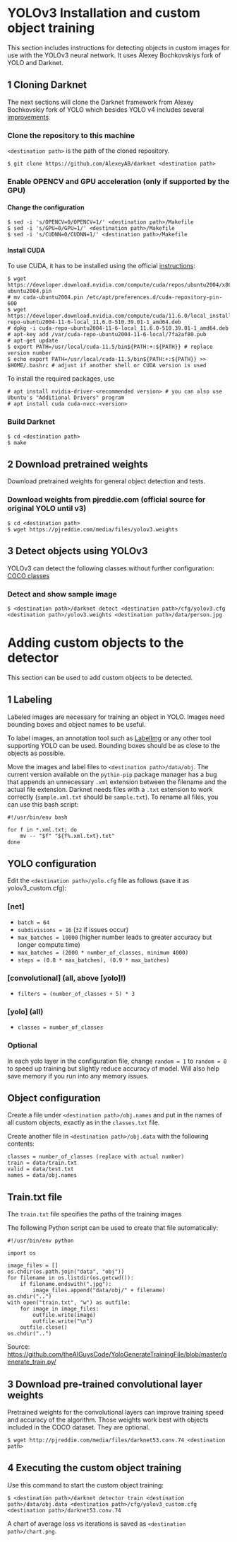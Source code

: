 # YOLOv3 Installation and custom object training
This section includes instructions for detecting objects in custom images for use with the YOLOv3 neural network. It uses Alexey Bochkovskiys fork of YOLO and Darknet.

## 1 Cloning Darknet

The next sections will clone the Darknet framework from Alexey Bochkovskiy fork of YOLO which besides YOLO v4 includes several [improvements](https://github.com/AlexeyAB/darknet#improvements-in-this-repository).

### Clone the repository to this machine

`<destination path>` is the path of the cloned repository.

```
$ git clone https://github.com/AlexeyAB/darknet <destination path>
```
### Enable OPENCV and GPU acceleration (only if supported by the GPU)

#### Change the configuration

```
$ sed -i 's/OPENCV=0/OPENCV=1/' <destination path>/Makefile
$ sed -i 's/GPU=0/GPU=1/' <destination path>/Makefile
$ sed -i 's/CUDNN=0/CUDNN=1/' <destination path>/Makefile
```

#### Install CUDA

To use CUDA, it has to be installed using the official [instructions](https://developer.nvidia.com/cuda-downloads?target_os=Linux&target_arch=x86_64&Distribution=Ubuntu&target_version=20.04&target_type=deb_local):

```
$ wget https://developer.download.nvidia.com/compute/cuda/repos/ubuntu2004/x86_64/cuda-ubuntu2004.pin
# mv cuda-ubuntu2004.pin /etc/apt/preferences.d/cuda-repository-pin-600
$ wget https://developer.download.nvidia.com/compute/cuda/11.6.0/local_installers/cuda-repo-ubuntu2004-11-6-local_11.6.0-510.39.01-1_amd64.deb
# dpkg -i cuda-repo-ubuntu2004-11-6-local_11.6.0-510.39.01-1_amd64.deb
# apt-key add /var/cuda-repo-ubuntu2004-11-6-local/7fa2af80.pub
# apt-get update
$ export PATH=/usr/local/cuda-11.5/bin${PATH:+:${PATH}} # replace version number
$ echo export PATH=/usr/local/cuda-11.5/bin${PATH:+:${PATH}} >> $HOME/.bashrc # adjust if another shell or CUDA version is used
```

To install the required packages, use

```
# apt install nvidia-driver-<recommended version> # you can also use Ubuntu's "Additional Drivers" program
# apt install cuda cuda-nvcc-<version>
```


### Build Darknet

```
$ cd <destination path>
$ make
```

## 2 Download pretrained weights

Download pretrained weights for general object detection and tests.

### Download weights from pjreddie.com (official source for original YOLO until v3)

```
$ cd <destination path>
$ wget https://pjreddie.com/media/files/yolov3.weights
```

## 3 Detect objects using YOLOv3

YOLOv3 can detect the following classes without further configuration: [COCO classes](http://cocodataset.org/#explore)

### Detect and show sample image

```
$ <destination path>/darknet detect <destination path>/cfg/yolov3.cfg <destination path>/yolov3.weights <destination path>/data/person.jpg
```


# Adding custom objects to the detector

This section can be used to add custom objects to be detected.

## 1 Labeling

Labeled images are necessary for training an object in YOLO. Images need bounding boxes and object names to be useful.

To label images, an annotation tool such as [LabelImg](https://github.com/tzutalin/labelImg) or any other tool supporting YOLO can be used. Bounding boxes should be as close to the objects as possible.

Move the images and label files to `<destination path>/data/obj`. The current version available on the `pythin-pip` package manager has a bug that appends an unnecessary `.xml` extension between the filename and the actual file extension. Darknet needs files with a `.txt` extension to work correctly (`sample.xml.txt` should be `sample.txt`). To rename all files, you can use this bash script:

```
#!/usr/bin/env bash

for f in *.xml.txt; do 
    mv -- "$f" "${f%.xml.txt}.txt"
done
```

## YOLO configuration

Edit the `<destination path>/yolo.cfg` file as follows (save it as yolov3_custom.cfg):

### [net]

* `batch = 64`
* `subdivisions = 16` (`32` if issues occur)
* `max_batches = 10000` (higher number leads to greater accuracy but longer compute time)
* `max_batches = (2000 * number_of_classes, minimum 4000)`
* `steps = (0.8 * max_batches), (0.9 * max_batches)`

### [convolutional] (all, above [yolo]!)

* `filters = (number_of_classes + 5) * 3`

### [yolo] (all)

* `classes = number_of_classes`

### Optional

In each yolo layer in the configuration file, change `random = 1` to `random = 0` to speed up training but slightly reduce accuracy of model. Will also help save memory if you run into any memory issues.

## Object configuration

Create a file under `<destination path>/obj.names` and put in the names of all custom objects, exactly as in the `classes.txt` file.

Create another file in `<destination path>/obj.data` with the following contents:

```
classes = number_of_classes (replace with actual number)
train = data/train.txt
valid = data/test.txt
names = data/obj.names
```

## Train.txt file

The `train.txt` file specifies the paths of the training images

The following Python script can be used to create that file automatically: 

```
#!/usr/bin/env python

import os

image_files = []
os.chdir(os.path.join("data", "obj"))
for filename in os.listdir(os.getcwd()):
    if filename.endswith(".jpg"):
        image_files.append("data/obj/" + filename)
os.chdir("..")
with open("train.txt", "w") as outfile:
    for image in image_files:
        outfile.write(image)
        outfile.write("\n")
    outfile.close()
os.chdir("..")
```

Source: https://github.com/theAIGuysCode/YoloGenerateTrainingFile/blob/master/generate_train.py/


## 3 Download pre-trained convolutional layer weights

Pretrained weights for the convolutional layers can improve training speed and accuracy of the algorithm. Those weights work best with objects included in the COCO dataset. They are optional.

```
$ wget http://pjreddie.com/media/files/darknet53.conv.74 <destination path>
```

## 4 Executing the custom object training

Use this command to start the custom object training:

```
$ <destination path>/darknet detector train <destination path>/data/obj.data <destination path>/cfg/yolov3_custom.cfg <destination path>/darknet53.conv.74
```

A chart of average loss vs iterations is saved as `<destination path>/chart.png`.
